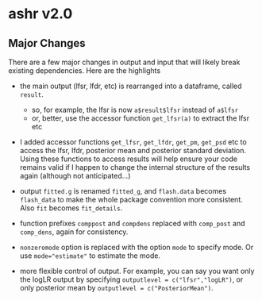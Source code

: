 # ashr v2.0

## Major Changes
There are a few major changes in output and input that will likely break existing dependencies. Here are the highlights

- the main output (lfsr, lfdr, etc) is rearranged into a dataframe, called `result`.
    - so, for example, the lfsr is now `a$result$lfsr` instead of `a$lfsr`
    - or, better, use the accessor function `get_lfsr(a)` to extract the lfsr etc

- I added accessor functions `get_lfsr`, `get_lfdr`, `get_pm`, `get_psd` etc to access the lfsr, lfdr, posterior mean and posterior standard deviation. Using these functions to access results will help ensure your code remains valid if I happen to change the internal structure of the results again (although not anticipated...)

- output `fitted.g` is renamed `fitted_g`, and `flash.data` becomes `flash_data` to make
the whole package convention more consistent. Also `fit` becomes `fit_details`.

- function prefixes `comppost` and `compdens` replaced with `comp_post` and `comp_dens`, again for consistency.

- `nonzeromode` option is replaced with the option `mode` to specify mode. Or use `mode="estimate"` to estimate the mode.

- more flexible control of output. For example, you can say you want only the logLR output by specifying `outputlevel = c("lfsr","logLR")`, or only posterior mean by `outputlevel = c("PosteriorMean")`.